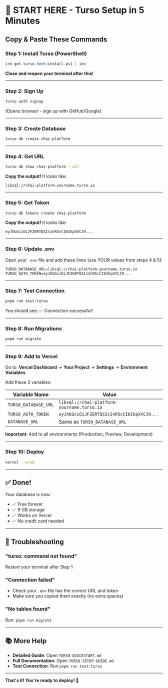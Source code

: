 # 🚀 START HERE - Turso Setup in 5 Minutes

## Copy & Paste These Commands

### Step 1: Install Turso (PowerShell)
```powershell
irm get.turso.tech/install.ps1 | iex
```
**Close and reopen your terminal after this!**

---

### Step 2: Sign Up
```bash
turso auth signup
```
(Opens browser - sign up with GitHub/Google)

---

### Step 3: Create Database
```bash
turso db create chai-platform
```

---

### Step 4: Get URL
```bash
turso db show chai-platform --url
```
**Copy the output!** It looks like:
```
libsql://chai-platform-yourname.turso.io
```

---

### Step 5: Get Token
```bash
turso db tokens create chai-platform
```
**Copy the output!** It looks like:
```
eyJhbGciOiJFZERTQSIsInR5cCI6IkpXVCJ9...
```

---

### Step 6: Update .env
Open your `.env` file and add these lines (use YOUR values from steps 4 & 5):

```env
TURSO_DATABASE_URL=libsql://chai-platform-yourname.turso.io
TURSO_AUTH_TOKEN=eyJhbGciOiJFZERTQSIsInR5cCI6IkpXVCJ9...
```

---

### Step 7: Test Connection
```bash
pnpm run test:turso
```
You should see: ✅ Connection successful!

---

### Step 8: Run Migrations
```bash
pnpm run migrate
```

---

### Step 9: Add to Vercel

Go to: **Vercel Dashboard** → **Your Project** → **Settings** → **Environment Variables**

Add these 3 variables:

| Variable Name | Value |
|--------------|-------|
| `TURSO_DATABASE_URL` | `libsql://chai-platform-yourname.turso.io` |
| `TURSO_AUTH_TOKEN` | `eyJhbGciOiJFZERTQSIsInR5cCI6IkpXVCJ9...` |
| `DATABASE_URL` | Same as `TURSO_DATABASE_URL` |

**Important**: Add to all environments (Production, Preview, Development)

---

### Step 10: Deploy
```bash
vercel --prod
```

---

## ✅ Done!

Your database is now:
- ✅ Free forever
- ✅ 9 GB storage
- ✅ Works on Vercel
- ✅ No credit card needed

---

## 🐛 Troubleshooting

### "turso: command not found"
Restart your terminal after Step 1

### "Connection failed"
- Check your `.env` file has the correct URL and token
- Make sure you copied them exactly (no extra spaces)

### "No tables found"
Run: `pnpm run migrate`

---

## 📚 More Help

- **Detailed Guide**: Open `TURSO-QUICKSTART.md`
- **Full Documentation**: Open `TURSO-SETUP-GUIDE.md`
- **Test Connection**: Run `pnpm run test:turso`

---

**That's it! You're ready to deploy! 🎉**
